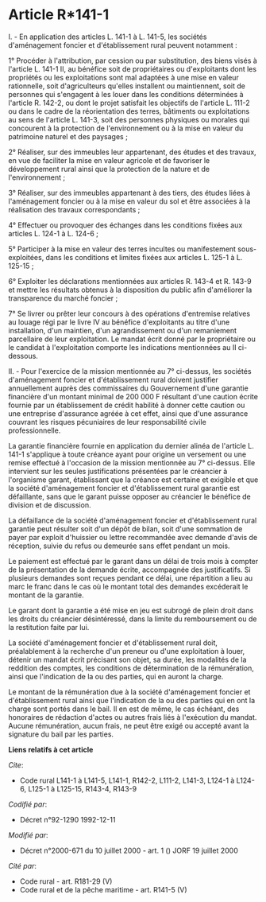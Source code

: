 # Article R*141-1

I. - En application des articles L. 141-1 à L. 141-5, les sociétés d'aménagement foncier et d'établissement rural peuvent
notamment :

1° Procéder à l'attribution, par cession ou par substitution, des biens visés à l'article L. 141-1 II, au bénéfice soit de
propriétaires ou d'exploitants dont les propriétés ou les exploitations sont mal adaptées à une mise en valeur rationnelle,
soit d'agriculteurs qu'elles installent ou maintiennent, soit de personnes qui s'engagent à les louer dans les conditions
déterminées à l'article R. 142-2, ou dont le projet satisfait les objectifs de l'article L. 111-2 ou dans le cadre de la
réorientation des terres, bâtiments ou exploitations au sens de l'article L. 141-3, soit des personnes physiques ou morales
qui concourent à la protection de l'environnement ou à la mise en valeur du patrimoine naturel et des paysages ;

2° Réaliser, sur des immeubles leur appartenant, des études et des travaux, en vue de faciliter la mise en valeur agricole et
de favoriser le développement rural ainsi que la protection de la nature et de l'environnement ;

3° Réaliser, sur des immeubles appartenant à des tiers, des études liées à l'aménagement foncier ou à la mise en valeur du
sol et être associées à la réalisation des travaux correspondants ;

4° Effectuer ou provoquer des échanges dans les conditions fixées aux articles L. 124-1 à L. 124-6 ;

5° Participer à la mise en valeur des terres incultes ou manifestement sous-exploitées, dans les conditions et limites fixées
aux articles L. 125-1 à L. 125-15 ;

6° Exploiter les déclarations mentionnées aux articles R. 143-4 et R. 143-9 et mettre les résultats obtenus à la disposition
du public afin d'améliorer la transparence du marché foncier ;

7° Se livrer ou prêter leur concours à des opérations d'entremise relatives au louage régi par le livre IV au bénéfice
d'exploitants au titre d'une installation, d'un maintien, d'un agrandissement ou d'un remaniement parcellaire de leur
exploitation. Le mandat écrit donné par le propriétaire ou le candidat à l'exploitation comporte les indications mentionnées
au II ci-dessous.

II. - Pour l'exercice de la mission mentionnée au 7° ci-dessus, les sociétés d'aménagement foncier et d'établissement rural
doivent justifier annuellement auprès des commissaires du Gouvernement d'une garantie financière d'un montant minimal de 200
000 F résultant d'une caution écrite fournie par un établissement de crédit habilité à donner cette caution ou une entreprise
d'assurance agréée à cet effet, ainsi que d'une assurance couvrant les risques pécuniaires de leur responsabilité civile
professionnelle.

La garantie financière fournie en application du dernier alinéa de l'article L. 141-1 s'applique à toute créance ayant pour
origine un versement ou une remise effectué à l'occasion de la mission mentionnée au 7° ci-dessus. Elle intervient sur les
seules justifications présentées par le créancier à l'organisme garant, établissant que la créance est certaine et exigible
et que la société d'aménagement foncier et d'établissement rural garantie est défaillante, sans que le garant puisse opposer
au créancier le bénéfice de division et de discussion.

La défaillance de la société d'aménagement foncier et d'établissement rural garantie peut résulter soit d'un dépôt de bilan,
soit d'une sommation de payer par exploit d'huissier ou lettre recommandée avec demande d'avis de réception, suivie du refus
ou demeurée sans effet pendant un mois.

Le paiement est effectué par le garant dans un délai de trois mois à compter de la présentation de la demande écrite,
accompagnée des justificatifs. Si plusieurs demandes sont reçues pendant ce délai, une répartition a lieu au marc le franc
dans le cas où le montant total des demandes excéderait le montant de la garantie.

Le garant dont la garantie a été mise en jeu est subrogé de plein droit dans les droits du créancier désintéressé, dans la
limite du remboursement ou de la restitution faite par lui.

La société d'aménagement foncier et d'établissement rural doit, préalablement à la recherche d'un preneur ou d'une
exploitation à louer, détenir un mandat écrit précisant son objet, sa durée, les modalités de la reddition des comptes, les
conditions de détermination de la rémunération, ainsi que l'indication de la ou des parties, qui en auront la charge.

Le montant de la rémunération due à la société d'aménagement foncier et d'établissement rural ainsi que l'indication de la ou
des parties qui en ont la charge sont portés dans le bail. Il en est de même, le cas échéant, des honoraires de rédaction
d'actes ou autres frais liés à l'exécution du mandat. Aucune rémunération, aucun frais, ne peut être exigé ou accepté avant
la signature du bail par les parties.

**Liens relatifs à cet article**

_Cite_:

  - Code rural L141-1 à L141-5, L141-1, R142-2, L111-2, L141-3, L124-1 à L124-6, L125-1 à L125-15, R143-4, R143-9

_Codifié par_:

  - Décret n°92-1290 1992-12-11

_Modifié par_:

  - Décret n°2000-671 du 10 juillet 2000 - art. 1 () JORF 19 juillet 2000

_Cité par_:

  - Code rural - art. R181-29 (V)
  - Code rural et de la pêche maritime - art. R141-5 (V)

